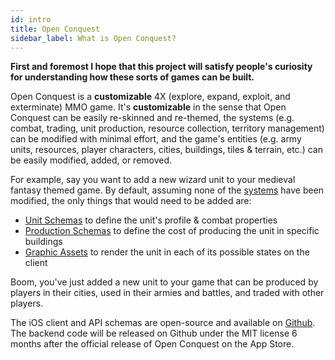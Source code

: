 ```yaml
---
id: intro
title: Open Conquest
sidebar_label: What is Open Conquest?
---
```


**First and foremost I hope that this project will satisfy people's curiosity for understanding how these sorts of games can be built.**


Open Conquest is a **customizable** 4X (explore, expand, exploit, and exterminate) MMO game. It's **customizable** in the sense that Open Conquest can be easily re-skinned and re-themed, the systems (e.g. combat, trading, unit production, resource collection, territory management) can be modified with minimal effort, and the game's entities (e.g. army units, resources, player characters, cities, buildings, tiles & terrain, etc.) can be easily modified, added, or removed.

For example, say you want to add a new wizard unit to your medieval fantasy themed game. By default, assuming none of the [systems]() have been modified, the only things that would need to be added are:

- [<span class="link">Unit Schemas</span>]() to define the unit's profile & combat properties
- [<span class="link">Production Schemas</span>]() to define the cost of producing the unit in specific buildings
- [<span class="link">Graphic Assets</span>]() to render the unit in each of its possible states on the client

Boom, you've just added a new unit to your game that can be produced by players in their cities, used in their armies and battles, and traded with other players.

The iOS client and API schemas are open-source and available on [Github](https://github.com/Open-Conquest/open-conquest). The backend code will be released on Github under the MIT license 6 months after the official release of Open Conquest on the App Store.
